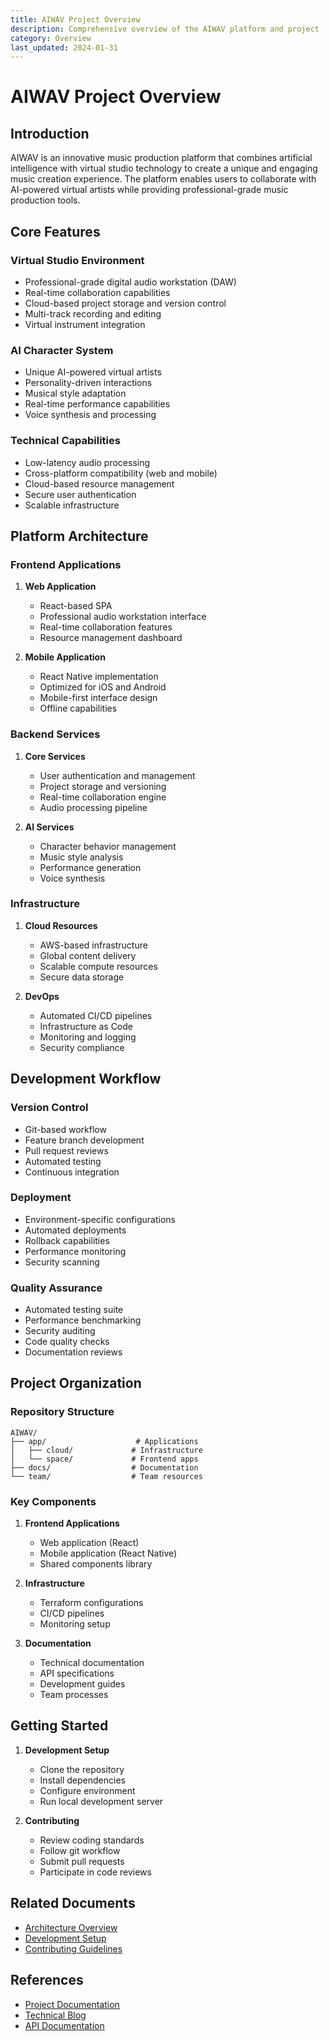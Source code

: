 ```yaml
---
title: AIWAV Project Overview
description: Comprehensive overview of the AIWAV platform and project
category: Overview
last_updated: 2024-01-31
---
```


# AIWAV Project Overview

## Introduction

AIWAV is an innovative music production platform that combines artificial intelligence with virtual studio technology to create a unique and engaging music creation experience. The platform enables users to collaborate with AI-powered virtual artists while providing professional-grade music production tools.

## Core Features

### Virtual Studio Environment
- Professional-grade digital audio workstation (DAW)
- Real-time collaboration capabilities
- Cloud-based project storage and version control
- Multi-track recording and editing
- Virtual instrument integration

### AI Character System
- Unique AI-powered virtual artists
- Personality-driven interactions
- Musical style adaptation
- Real-time performance capabilities
- Voice synthesis and processing

### Technical Capabilities
- Low-latency audio processing
- Cross-platform compatibility (web and mobile)
- Cloud-based resource management
- Secure user authentication
- Scalable infrastructure

## Platform Architecture

### Frontend Applications
1. **Web Application**
   - React-based SPA
   - Professional audio workstation interface
   - Real-time collaboration features
   - Resource management dashboard

2. **Mobile Application**
   - React Native implementation
   - Optimized for iOS and Android
   - Mobile-first interface design
   - Offline capabilities

### Backend Services
1. **Core Services**
   - User authentication and management
   - Project storage and versioning
   - Real-time collaboration engine
   - Audio processing pipeline

2. **AI Services**
   - Character behavior management
   - Music style analysis
   - Performance generation
   - Voice synthesis

### Infrastructure
1. **Cloud Resources**
   - AWS-based infrastructure
   - Global content delivery
   - Scalable compute resources
   - Secure data storage

2. **DevOps**
   - Automated CI/CD pipelines
   - Infrastructure as Code
   - Monitoring and logging
   - Security compliance

## Development Workflow

### Version Control
- Git-based workflow
- Feature branch development
- Pull request reviews
- Automated testing
- Continuous integration

### Deployment
- Environment-specific configurations
- Automated deployments
- Rollback capabilities
- Performance monitoring
- Security scanning

### Quality Assurance
- Automated testing suite
- Performance benchmarking
- Security auditing
- Code quality checks
- Documentation reviews

## Project Organization

### Repository Structure
```
AIWAV/
├── app/                    # Applications
│   ├── cloud/             # Infrastructure
│   └── space/             # Frontend apps
├── docs/                  # Documentation
└── team/                  # Team resources
```

### Key Components
1. **Frontend Applications**
   - Web application (React)
   - Mobile application (React Native)
   - Shared components library

2. **Infrastructure**
   - Terraform configurations
   - CI/CD pipelines
   - Monitoring setup

3. **Documentation**
   - Technical documentation
   - API specifications
   - Development guides
   - Team processes

## Getting Started

1. **Development Setup**
   - Clone the repository
   - Install dependencies
   - Configure environment
   - Run local development server

2. **Contributing**
   - Review coding standards
   - Follow git workflow
   - Submit pull requests
   - Participate in code reviews

## Related Documents
- [Architecture Overview](./architecture/overview.md)
- [Development Setup](./development/getting-started.md)
- [Contributing Guidelines](./repo/contributing.md)

## References
- [Project Documentation](./README.md)
- [Technical Blog](https://blog.aiwav.com)
- [API Documentation](https://api.aiwav.com/docs) 
